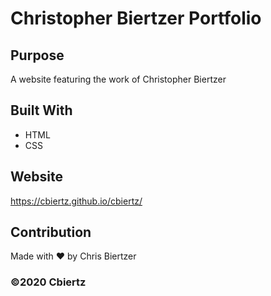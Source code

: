 # Christopher Biertzer Portfolio

## Purpose
A website featuring the work of Christopher Biertzer 

## Built With
* HTML
* CSS

## Website
https://cbiertz.github.io/cbiertz/

## Contribution
Made with ❤️ by Chris Biertzer

### ©️2020 Cbiertz